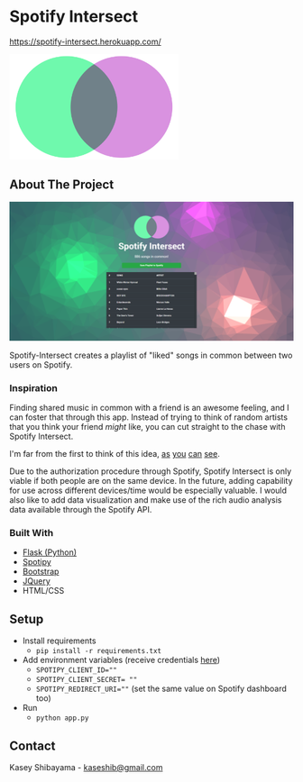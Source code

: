 # Spotify Intersect

https://spotify-intersect.herokuapp.com/

<img src="https://github.com/kaseshib/spotify-intersect/blob/master/static/images/venn-01.png" width="300">

## About The Project

![Final Screen](https://github.com/kaseshib/spotify-intersect/blob/master/static/images/demo.png)

Spotify-Intersect creates a playlist of "liked" songs in common between two users on Spotify.


### Inspiration

Finding shared music in common with a friend is an awesome feeling, and I can foster that through this app.  Instead of trying to think of random artists that you think your friend *might* like, you can cut straight to the chase with Spotify Intersect.

I'm far from the first to think of this idea, [as](https://community.spotify.com/t5/Closed-Ideas/Social-See-Music-in-common-with-Friends/idi-p/4372598) [you](https://community.spotify.com/t5/Closed-Ideas/Songs-you-have-in-common-with-other-users/idi-p/1526320) [can](https://community.spotify.com/t5/Closed-Ideas/Social-Compare-your-Music-Taste-with-Friends/idi-p/1512164) [see](https://community.spotify.com/t5/Closed-Ideas/All-Platforms-Discover-Find-music-in-common-with-friends/idi-p/1436611).


Due to the authorization procedure through Spotify, Spotify Intersect is only viable if both people are on the same device.  In the future, adding capability for use across different devices/time would be especially valuable.  I would also like to add data visualization and make use of the rich audio analysis data available through the Spotify API. 


### Built With

 * [Flask (Python)](https://flask.palletsprojects.com/en/1.1.x/)
 * [Spotipy](https://spotipy.readthedocs.io/en/2.16.0/)
 * [Bootstrap](https://getbootstrap.com/)
 * [JQuery](https://jquery.com/)
 * HTML/CSS

## Setup

 * Install requirements
   * `pip install -r requirements.txt`
 * Add environment variables (receive credentials [here](https://developer.spotify.com/dashboard/))
   * `SPOTIPY_CLIENT_ID=""`
   * `SPOTIPY_CLIENT_SECRET= ""`
   * `SPOTIPY_REDIRECT_URI=""` (set the same value on Spotify dashboard too)
 * Run
   * `python app.py`

## Contact
Kasey Shibayama - kaseshib@gmail.com
